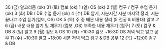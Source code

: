 30 (금)
알고리즘 (ok)
31 (토)
컴보 (ok)
1 (일)
OS (ok)
2 (월)
컴구 / 컴구 수업 듣기(ok)
3 (화)
DB / DB 수업 듣기 (ok)
4 (수)
DB 암기, 시분시간 시분 마지막 정리, 시분 끝나고 수업 듣기(컴보, OS) OK
5 (목)
주 중 배운 내용 정리 (5 전공 & 비룡대) 알고..?
6 (금)
배운 내용 암기 및 채우기 (컴보 ,OS)
부족한 내용 채우기 (컴구)
7 (토)
컴구 & DB
8 (일)
알고
9 (월)
컴보 & OS
10 (화)
~10:30 컴보
~16:30 OS
저녁 먹고 알고 공부
11 (수)
~10:30 알고
~18:00 시분
저녁 먹고 컴구 & DB 공부
12 (목)
~12:00 컴구 & DB
